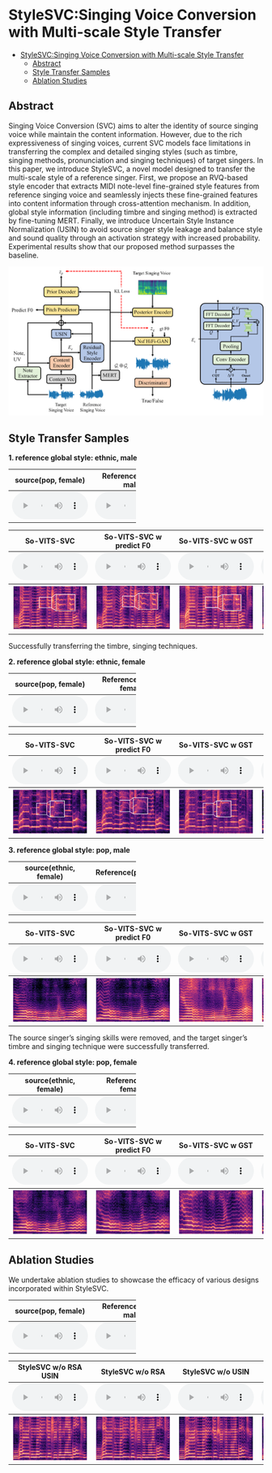 # StyleSVC:Singing Voice Conversion with Multi-scale Style Transfer


- [StyleSVC:Singing Voice Conversion with Multi-scale Style Transfer](#stylesvcsinging-voice-conversion-with-multi-scale-style-transfer)
	- [Abstract](#abstract)
	- [Style Transfer Samples](#style-transfer-samples)
	- [Ablation Studies](#ablation-studies)


## Abstract

Singing Voice Conversion (SVC) aims to alter the identity of source singing voice while maintain the content information. However, due to the rich expressiveness of singing voices, current SVC models face limitations in transferring the complex and detailed singing styles (such as timbre, singing methods, pronunciation and singing techniques) of target singers. In this paper, we introduce StyleSVC, a novel model designed to transfer the multi-scale style of a reference singer. First, we propose an RVQ-based style encoder that extracts MIDI note-level fine-grained style features from reference singing voice and seamlessly injects these fine-grained features into content information through cross-attention mechanism. In addition, global style information (including timbre and singing method) is extracted by fine-tuning MERT. Finally, we introduce Uncertain Style Instance Normalization (USIN) to avoid source singer style leakage and balance style and sound quality through an activation strategy with increased probability. Experimental results show that our proposed method surpasses the baseline.

![model](.\assert\pic\model.png)

## Style Transfer Samples
**1. reference global style: ethnic, male**

<table style='width: 50%;'>
	<thead>
		<tr>
            <th style="text-align: center">source(pop, female)</th>
			<th style="text-align: center">Reference(ethnic, male)</th>
		</tr>
	</thead>
	<tbody>
		<tr>
			<td style="text-align: center"><audio controls style="width: 150px;"><source src="assert/ni_men_22_[1_1_24]to[0_0_0]_ori.wav" type="audio/wav"></audio></td>
            <td style="text-align: center"><audio controls style="width: 150px;"><source src="assert/0_0_0_reference.wav" type="audio/wav"></audio></td>
		</tr>
	</tbody>
</table>
<table style='width: 100%;'>
	<thead>
		<tr>
			<th style="text-align: center">So-VITS-SVC</th>
			<th style="text-align: center">So-VITS-SVC w predict F0</th>
      		<th style="text-align: center">So-VITS-SVC w GST</th>
            <th style="text-align: center">StyleSVC</th>
		</tr>
	</thead>
	<tbody>
		<tr>
			<td style="text-align: center"><audio controls style="width: 150px;"><source src="assert/ni_men_22_[1_1_24]to[0_0_0]_so-vits-svc.wav" type="audio/wav"></audio>
            </td>
			<td style="text-align: center"><audio controls style="width: 150px;"><source src="assert/ni_men_22_[1_1_24]to[0_0_0]_so-vits-svc_f0.wav" type="audio/wav"></audio></td>
      		<td style="text-align: center"><audio controls style="width: 150px;"><source src="assert/ni_men_22_[1_1_24]to[0_0_0]_so-vits-svc_gst.wav" type="audio/wav"></audio></td>
            <td style="text-align: center"><audio controls style="width: 150px;"><source src="assert/ni_men_22_[1_1_24]to[0_0_0]_stylesvc.wav" type="audio/wav"></audio></td>
		</tr>
	</tbody>
    <tbody>
          <tr>
            <td><img src="assert\pic\ni_men_22_[1_1_24]to[0_0_0]_so-vits-svc.png" alt="so-vits" style="zoom:19%;" /> </td>  
			<td><img src="assert\pic\ni_men_22_[1_1_24]to[0_0_0]_so-vits-svc_f0.png" alt="so-vits_f0" style="zoom:19%;" /></td>  
            <td><img src="assert\pic\ni_men_22_[1_1_24]to[0_0_0]_so-vits-svc_gst.png" alt="so-vits-gst" style="zoom:19%;" /></td>  
            <td><img src="assert\pic\ni_men_22_[1_1_24]to[0_0_0]_stylesvc.png" alt="stylesvc" style="zoom:19%;" /></td>  
		</tr>
    </tbody>
</table>

Successfully transferring the timbre, singing techniques.



**2. reference global style: ethnic, female**

<table style='width: 50%;'>
	<thead>
		<tr><th style="text-align: center">source(pop, female)</th><th style="text-align: center">Reference(ethnic, female)</th></tr>
	</thead>
	<tbody>
		<tr>
			<td style="text-align: center"><audio controls style="width: 150px;"><source src="assert/ni_men_22_[1_1_24]to[0_1_7]_ori.wav" type="audio/wav"></audio></td>
        		<td style="text-align: center"><audio controls style="width: 150px;"><source src="assert/0_1_7_reference.wav" type="audio/wav"></audio></td>
		</tr>
	</tbody>
</table>
<table style='width: 100%;'>
	<thead>
		<tr>
			<th style="text-align: center">So-VITS-SVC</th>
			<th style="text-align: center">So-VITS-SVC w predict F0</th>
      		<th style="text-align: center">So-VITS-SVC w GST</th>
            <th style="text-align: center">StyleSVC</th>
		</tr>
	</thead>
	<tbody>
		<tr>
			<td style="text-align: center"><audio controls style="width: 150px;"><source src="assert/ni_men_22_[1_1_24]to[0_1_7]_so-vits-svc.wav" type="audio/wav"></audio>
            </td>
			<td style="text-align: center"><audio controls style="width: 150px;"><source src="assert/ni_men_22_[1_1_24]to[0_1_7]_so-vits-svc_f0.wav" type="audio/wav"></audio></td>
      		<td style="text-align: center"><audio controls style="width: 150px;"><source src="assert/ni_men_22_[1_1_24]to[0_1_7]_so-vits-svc_gst.wav" type="audio/wav"></audio></td>
            <td style="text-align: center"><audio controls style="width: 150px;"><source src="assert/ni_men_22_[1_1_24]to[0_1_7]_stylesvc.wav" type="audio/wav"></audio></td>
		</tr>
	</tbody>
    <tbody>
          <tr>
            <td><img src="assert\pic\ni_men_22_[1_1_24]to[0_1_7]_so-vits-svc.png" alt="so-vits" style="zoom:19%;" /> </td>  
			<td><img src="assert\pic\ni_men_22_[1_1_24]to[0_1_7]_so-vits-svc_f0.png" alt="so-vits_f0" style="zoom:19%;" /></td>  
            <td><img src="assert\pic\ni_men_22_[1_1_24]to[0_1_7]_so-vits-svc_gst.png" alt="so-vits-gst" style="zoom:19%;" /></td>  
            <td><img src="assert\pic\ni_men_22_[1_1_24]to[0_1_7]_stylesvc.png" alt="stylesvc" style="zoom:19%;" /></td>  
		</tr>
    </tbody>
</table>

**3. reference global style: pop, male**

<table style='width: 50%;'>
	<thead>
		<tr>
            <th style="text-align: center">source(ethnic, female)</th>
			<th style="text-align: center">Reference(pop, male)</th>
		</tr>
	</thead>
	<tbody>
		<tr>
			<td style="text-align: center"><audio controls style="width: 150px;"><source src="assert/jiang_bian_you_ge_xiang_tan_xian_10_[0_1_7]to[1_0_15]_ori.wav" type="audio/wav"></audio></td>
            <td style="text-align: center"><audio controls style="width: 150px;"><source src="assert/1_0_15_reference.wav" type="audio/wav"></audio></td>
		</tr>
	</tbody>
</table>

<table style='width: 100%;'>
	<thead>
		<tr>
			<th style="text-align: center">So-VITS-SVC</th>
			<th style="text-align: center">So-VITS-SVC w predict F0</th>
      		<th style="text-align: center">So-VITS-SVC w GST</th>
            <th style="text-align: center">StyleSVC</th>
		</tr>
	</thead>
	<tbody>
		<tr>
			<td style="text-align: center"><audio controls style="width: 150px;"><source src="assert/jiang_bian_you_ge_xiang_tan_xian_10_[0_1_7]to[1_0_15]_so-vits-svc.wav" type="audio/wav"></audio>
            </td>
			<td style="text-align: center"><audio controls style="width: 150px;"><source src="assert/jiang_bian_you_ge_xiang_tan_xian_10_[0_1_7]to[1_0_15]_so-vits-svc_f0.wav" type="audio/wav"></audio></td>
      		<td style="text-align: center"><audio controls style="width: 150px;"><source src="assert/jiang_bian_you_ge_xiang_tan_xian_10_[0_1_7]to[1_0_15]_so-vits-svc_gst.wav" type="audio/wav"></audio></td>
            <td style="text-align: center"><audio controls style="width: 150px;"><source src="assert/jiang_bian_you_ge_xiang_tan_xian_10_[0_1_7]to[1_0_15]_stylesvc.wav" type="audio/wav"></audio></td>
		</tr>
	</tbody>
    <tbody>
          <tr>
            <td><img src="assert\pic\jiang_bian_you_ge_xiang_tan_xian_10_[0_1_7]to[1_0_15]_so-vits-svc.png" alt="so-vits" style="zoom:19%;" /> </td>  
			<td><img src="assert\pic\jiang_bian_you_ge_xiang_tan_xian_10_[0_1_7]to[1_0_15]_so-vits-svc_f0.png" alt="so-vits_f0" style="zoom:19%;" /></td>  
            <td><img src="assert\pic\jiang_bian_you_ge_xiang_tan_xian_10_[0_1_7]to[1_0_15]_so-vits-svc_gst.png" alt="so-vits-gst" style="zoom:19%;" /></td>  
            <td><img src="assert\pic\jiang_bian_you_ge_xiang_tan_xian_10_[0_1_7]to[1_0_15]_stylesvc.png" alt="stylesvc" style="zoom:19%;" /></td>  
		</tr>
    </tbody>
</table>

The source singer’s singing skills were removed, and the target singer’s timbre and singing technique were successfully transferred. 


**4. reference global style: pop, female**

<table style='width: 50%;'>
	<thead>
		<tr>
            <th style="text-align: center">source(ethnic, female)</th>
			<th style="text-align: center">Reference(pop, female)</th>
		</tr>
	</thead>
	<tbody>
		<tr>
			<td style="text-align: center"><audio controls style="width: 150px;"><source src="assert/jiang_bian_you_ge_xiang_tan_xian_10_[0_1_7]to[1_1_24]_ori.wav" type="audio/wav"></audio></td>
            <td style="text-align: center"><audio controls style="width: 150px;"><source src="assert/1_1_24_reference.wav" type="audio/wav"></audio></td>
		</tr>
	</tbody>
</table>

<table style='width: 100%;'>
	<thead>
		<tr>
			<th style="text-align: center">So-VITS-SVC</th>
			<th style="text-align: center">So-VITS-SVC w predict F0</th>
      		<th style="text-align: center">So-VITS-SVC w GST</th>
            <th style="text-align: center">StyleSVC</th>
		</tr>
	</thead>
	<tbody>
		<tr>
			<td style="text-align: center"><audio controls style="width: 150px;"><source src="assert/jiang_bian_you_ge_xiang_tan_xian_10_[0_1_7]to[1_1_24]_so-vits-svc.wav" type="audio/wav"></audio>
            </td>
			<td style="text-align: center"><audio controls style="width: 150px;"><source src="assert/jiang_bian_you_ge_xiang_tan_xian_10_[0_1_7]to[1_1_24]_so-vits-svc_f0.wav" type="audio/wav"></audio></td>
      		<td style="text-align: center"><audio controls style="width: 150px;"><source src="assert/jiang_bian_you_ge_xiang_tan_xian_10_[0_1_7]to[1_1_24]_so-vits-svc_gst.wav" type="audio/wav"></audio></td>
            <td style="text-align: center"><audio controls style="width: 150px;"><source src="assert/jiang_bian_you_ge_xiang_tan_xian_10_[0_1_7]to[1_1_24]_stylesvc.wav" type="audio/wav"></audio></td>
		</tr>
	</tbody>
    <tbody>
          <tr>
            <td><img src="assert\pic\jiang_bian_you_ge_xiang_tan_xian_10_[0_1_7]to[1_1_24]_so-vits-svc.png" alt="so-vits" style="zoom:19%;" /> </td>  
			<td><img src="assert\pic\jiang_bian_you_ge_xiang_tan_xian_10_[0_1_7]to[1_1_24]_so-vits-svc_f0.png" alt="so-vits_f0" style="zoom:19%;" /></td>  
            <td><img src="assert\pic\jiang_bian_you_ge_xiang_tan_xian_10_[0_1_7]to[1_1_24]_so-vits-svc_gst.png" alt="so-vits-gst" style="zoom:19%;" /></td>  
            <td><img src="assert\pic\jiang_bian_you_ge_xiang_tan_xian_10_[0_1_7]to[1_1_24]_stylesvc.png" alt="stylesvc" style="zoom:19%;" /></td>  
		</tr>
    </tbody>
</table>



## Ablation Studies

We undertake ablation studies to showcase the efficacy of various designs incorporated within StyleSVC.

<table style='width: 50%;'>
	<thead>
		<tr>
            <th style="text-align: center">source(pop, female)</th>
			<th style="text-align: center">Reference(ethnic, male)</th>
		</tr>
	</thead>
	<tbody>
		<tr>
			<td style="text-align: center"><audio controls style="width: 150px;"><source src="assert/ni_men_22_[1_1_24]to[0_0_0]_ori.wav" type="audio/wav"></audio></td>
            <td style="text-align: center"><audio controls style="width: 150px;"><source src="assert/0_0_0_reference.wav" type="audio/wav"></audio></td>
		</tr>
	</tbody>
</table>

<table style='width: 100%;'>
	<thead>
		<tr>
			<th style="text-align: center">StyleSVC w/o RSA USIN</th>
			<th style="text-align: center">StyleSVC w/o RSA</th>
      			<th style="text-align: center">StyleSVC w/o USIN</th>
            		<th style="text-align: center">StyleSVC</th>
		</tr>
	</thead>
	<tbody>
		<tr>
			<td style="text-align: center"><audio controls style="width: 150px;"><source src="assert/ni_men_22_[1_1_24]to[0_0_0]_stylesvc_noRSA_USIN.wav" type="audio/wav"></audio></td>
			<td style="text-align: center"><audio controls style="width: 150px;"><source src="assert/ni_men_22_[1_1_24]to[0_0_0]_stylesvc_noRSA.wav" type="audio/wav"></audio></td>
      			<td style="text-align: center"><audio controls style="width: 150px;"><source src="assert/ni_men_22_[1_1_24]to[0_0_0]_stylesvc_noUSIN.wav" type="audio/wav"></audio></td>
            		<td style="text-align: center"><audio controls style="width: 150px;"><source src="assert/ni_men_22_[1_1_24]to[0_0_0]_stylesvc.wav" type="audio/wav"></audio></td>
		</tr>
     	<tbody>
          	<tr>
            		<td><img src="assert\pic\ni_men_22_[1_1_24]to[0_0_0]_stylesvc_noRSA_USIN.png" alt="so-vits" style="zoom:19%;" /> </td>  
			<td><img src="assert\pic\ni_men_22_[1_1_24]to[0_0_0]_stylesvc_noRSA.png" alt="so-vits_f0" style="zoom:19%;" /></td>  
            		<td><img src="assert\pic\ni_men_22_[1_1_24]to[0_0_0]_stylesvc_noUSIN.png" alt="so-vits-gst" style="zoom:19%;" /></td>  
            		<td><img src="assert\pic\ni_men_22_[1_1_24]to[0_0_0]_stylesvc_ablation.png" alt="stylesvc" style="zoom:19%;" /></td>  
		</tr>
    	</tbody>
</table>


